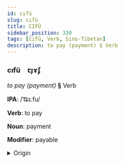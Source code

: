 ```yaml
---
id: cıfü
slug: cıfü
title: CIFÜ
sidebar_position: 330
tags: [cıfü, Verb, Sino-Tibetan]
description: to pay (payment) § Verb
---
```


### cıfü&emsp;<span kind="abugida">ꞇȷɤʄ</span>

*to pay (payment)* **§** Verb

**IPA**: /ˈt͡ɕɪ.fu/

**Verb**: to pay

**Noun**: payment

**Modifier**: payable

<details>
    <summary>Origin</summary>
    Mandarin 支付 zhīfù /ʈʂɨ.fu/<br/>
    <em>Sino-Tibetan Language Family</em>
</details>